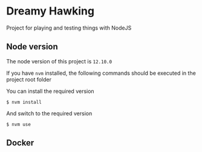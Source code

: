 # Dreamy Hawking

Project for playing and testing things with NodeJS

## Node version

The node version of this project is `12.10.0`

If you have `nvm` installed, the following commands should be executed in the project root folder

You can install the required version

```
$ nvm install
```

And switch to the required version

```
$ nvm use
```

## Docker